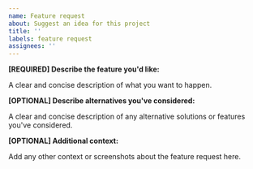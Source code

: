 ```yaml
---
name: Feature request
about: Suggest an idea for this project
title: ''
labels: feature request
assignees: ''
---
```


**[REQUIRED] Describe the feature you'd like:**

A clear and concise description of what you want to happen.

**[OPTIONAL] Describe alternatives you've considered:**

A clear and concise description of any alternative solutions or features you've considered.

**[OPTIONAL] Additional context:**

Add any other context or screenshots about the feature request here.
